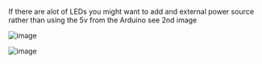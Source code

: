 If there are alot of LEDs you might want to add and external power source rather than using the 5v from the Arduino see 2nd image

![image](https://user-images.githubusercontent.com/60553334/216598770-3f4096bd-730f-486c-843b-21c5846d700f.png)


![image](https://user-images.githubusercontent.com/60553334/216599119-cc610d09-7733-4e75-be7b-43ba7aad7c6b.png)
